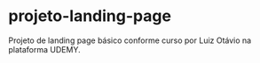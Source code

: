 # projeto-landing-page
Projeto de landing page básico conforme curso por Luiz Otávio na plataforma UDEMY.
